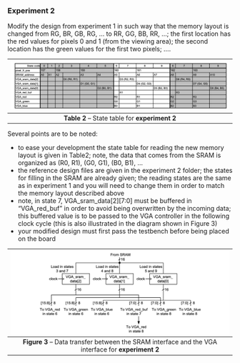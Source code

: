 ### Experiment 2

Modify the design from experiment 1 in such way that the memory layout is changed from RG, BR, GB, RG, … to RR, GG, BB, RR, …; the first location has the red values for pixels 0 and 1 (from the viewing area); the second location has the green values for the first two pixels; …. 

| ![](state-table-exp-2.png) |
|:--:|
|**Table 2** – State table for __experiment 2__|
<a name="state-table-exp-2"></a>
 
Several points are to be noted:

* to ease your development the state table for reading the new memory layout is given in Table2; note, the data that comes from the SRAM is organized as (R0, R1), (G0, G1), (B0, B1), …
* the reference design files are given in the experiment 2 folder; the states for filling in the SRAM are already given; the reading states are the same as in experiment 1 and you will need to change them in order to match the memory layout described above
* note, in state 7, VGA\_sram\_data[2][7:0] must be buffered in “VGA\_red\_buf” in order to avoid being overwritten by the incoming data; this buffered value is to be passed to the VGA controller in the following clock cycle (this is also illustrated in the diagram shown in Figure 3)
* your modified design must first pass the testbench before being placed on the board

| ![](data-transfer-exp-2.png) |
|:--:|
|**Figure 3** – Data transfer between the SRAM interface and the VGA interface for __experiment 2__|
<a name="data-transfer-exp-2"></a>
